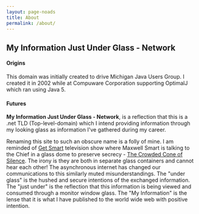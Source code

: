 ```yaml
---
layout: page-noads
title: About
permalink: /about/
---
```

## My Information Just Under Glass - Network

#### Origins

This domain was initially created to drive Michigan Java Users Group. I created it in 2002 while at Compuware Corporation supporting OptimalJ which ran using Java 5.

#### Futures

  **My Information Just Under Glass - Network**, is a reflection that this is a .net TLD (Top-level-domain) which I intend providing information through my looking glass as information I've gathered during my career.

  Renaming this site to such an obscure name is a folly of mine. I am reminded of [Get Smart](https://en.wikipedia.org/wiki/Get_Smart) television show where Maxwell Smart is talking to the Chief in a glass dome to preserve secrecy - [The Crowded Cone of Silence](https://www.youtube.com/watch?v=TxmEtJ31Ldw). The irony is they are both in separate glass containers and cannot hear each other! The asynchronous internet has changed our communications to this similarly muted misunderstandings. The "under glass" is the hushed and secure intentions of the exchanged information. The "just under" is the reflection that this information is being viewed and consumed through a monitor window glass. The "My Information" is the lense that it is what I have published to the world wide web with positive intention.
